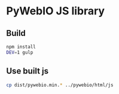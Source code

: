 # PyWebIO JS library

## Build

```bash
npm install
DEV=1 gulp
```

## Use built js

```bash
cp dist/pywebio.min.* ../pywebio/html/js
```